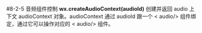 #8-2-5 音频组件控制
**wx.createAudioContext(audioId)**
创建并返回 audio 上下文 audioContext 对象。audioContext 通过 audioId 跟一个 &lt; audio/> 组件绑定，通过它可以操作对应的 &lt; audio/> 组件。